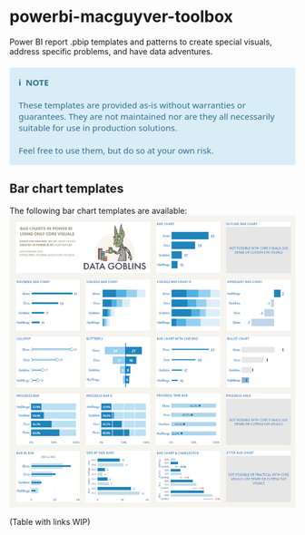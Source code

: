 # powerbi-macguyver-toolbox
Power BI report .pbip templates and patterns to create special visuals, address specific problems, and have data adventures.

<div style='color: rgba(49, 112, 143, 1); background-color: rgba(217, 237, 247, 1); border: 1px solid rgba(0, 0, 0, 0); margin-top: 20px; margin-bottom: 20px; padding: 15px; border-radius: 4px; font-family: "Segoe UI", Tahoma, Helvetica, sans-serif; font-size: 15px;'><strong>ℹ️</i>&nbsp; NOTE</strong>
	<br>
	<br>
These templates are provided as-is without warranties or guarantees. They are not maintained nor are they all necessarily suitable for use in production solutions.
<br><br>
Feel free to use them, but do so at your own risk.
	
</div>

## Bar chart templates
The following bar chart templates are available:
![An image depicting the different chart types](<bar-charts/Bar Charts in Power BI.png>)

(Table with links WIP)